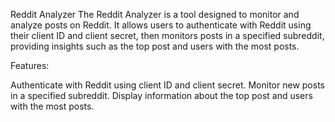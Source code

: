 Reddit Analyzer
The Reddit Analyzer is a tool designed to monitor and analyze posts on Reddit. It allows users to authenticate with Reddit using their client ID and client secret, then monitors posts in a specified subreddit, providing insights such as the top post and users with the most posts.

Features:

Authenticate with Reddit using client ID and client secret.
Monitor new posts in a specified subreddit.
Display information about the top post and users with the most posts.
